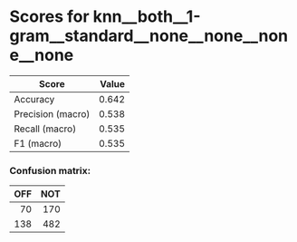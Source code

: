 # Scores for knn__both__1-gram__standard__none__none__none__none
|      Score      |Value|
|-----------------|----:|
|Accuracy         |0.642|
|Precision (macro)|0.538|
|Recall (macro)   |0.535|
|F1 (macro)       |0.535|

### Confusion matrix:
|OFF|NOT|
|--:|--:|
| 70|170|
|138|482|
